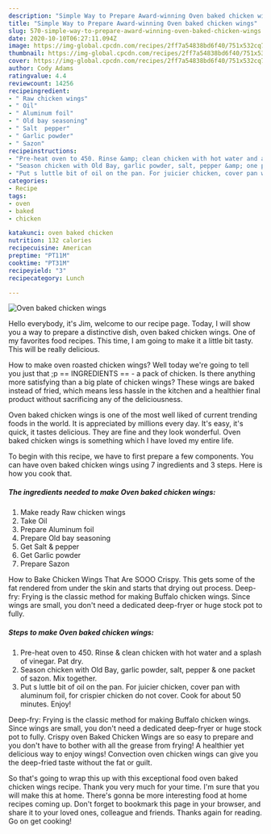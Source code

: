 ```yaml
---
description: "Simple Way to Prepare Award-winning Oven baked chicken wings"
title: "Simple Way to Prepare Award-winning Oven baked chicken wings"
slug: 570-simple-way-to-prepare-award-winning-oven-baked-chicken-wings
date: 2020-10-10T06:27:11.094Z
image: https://img-global.cpcdn.com/recipes/2ff7a54838bd6f40/751x532cq70/oven-baked-chicken-wings-recipe-main-photo.jpg
thumbnail: https://img-global.cpcdn.com/recipes/2ff7a54838bd6f40/751x532cq70/oven-baked-chicken-wings-recipe-main-photo.jpg
cover: https://img-global.cpcdn.com/recipes/2ff7a54838bd6f40/751x532cq70/oven-baked-chicken-wings-recipe-main-photo.jpg
author: Cody Adams
ratingvalue: 4.4
reviewcount: 14256
recipeingredient:
- " Raw chicken wings"
- " Oil"
- " Aluminum foil"
- " Old bay seasoning"
- " Salt  pepper"
- " Garlic powder"
- " Sazon"
recipeinstructions:
- "Pre-heat oven to 450. Rinse &amp; clean chicken with hot water and a splash of vinegar. Pat dry."
- "Season chicken with Old Bay, garlic powder, salt, pepper &amp; one packet of sazon. Mix together."
- "Put s luttle bit of oil on the pan. For juicier chicken, cover pan with aluminum foil, for crispier chicken do not cover. Cook for about 50 minutes. Enjoy!"
categories:
- Recipe
tags:
- oven
- baked
- chicken

katakunci: oven baked chicken 
nutrition: 132 calories
recipecuisine: American
preptime: "PT11M"
cooktime: "PT31M"
recipeyield: "3"
recipecategory: Lunch

---
```



![Oven baked chicken wings](https://img-global.cpcdn.com/recipes/2ff7a54838bd6f40/751x532cq70/oven-baked-chicken-wings-recipe-main-photo.jpg)

Hello everybody, it's Jim, welcome to our recipe page. Today, I will show you a way to prepare a distinctive dish, oven baked chicken wings. One of my favorites food recipes. This time, I am going to make it a little bit tasty. This will be really delicious.

How to make oven roasted chicken wings? Well today we&#39;re going to tell you just that ;p == INGREDIENTS == - a pack of chicken. Is there anything more satisfying than a big plate of chicken wings? These wings are baked instead of fried, which means less hassle in the kitchen and a healthier final product without sacrificing any of the deliciousness.

Oven baked chicken wings is one of the most well liked of current trending foods in the world. It is appreciated by millions every day. It's easy, it's quick, it tastes delicious. They are fine and they look wonderful. Oven baked chicken wings is something which I have loved my entire life.


To begin with this recipe, we have to first prepare a few components. You can have oven baked chicken wings using 7 ingredients and 3 steps. Here is how you cook that.

<!--inarticleads1-->

##### The ingredients needed to make Oven baked chicken wings:

1. Make ready  Raw chicken wings
1. Take  Oil
1. Prepare  Aluminum foil
1. Prepare  Old bay seasoning
1. Get  Salt &amp; pepper
1. Get  Garlic powder
1. Prepare  Sazon


How to Bake Chicken Wings That Are SOOO Crispy. This gets some of the fat rendered from under the skin and starts that drying out process. Deep-fry: Frying is the classic method for making Buffalo chicken wings. Since wings are small, you don&#39;t need a dedicated deep-fryer or huge stock pot to fully. 

<!--inarticleads2-->

##### Steps to make Oven baked chicken wings:

1. Pre-heat oven to 450. Rinse &amp; clean chicken with hot water and a splash of vinegar. Pat dry.
1. Season chicken with Old Bay, garlic powder, salt, pepper &amp; one packet of sazon. Mix together.
1. Put s luttle bit of oil on the pan. For juicier chicken, cover pan with aluminum foil, for crispier chicken do not cover. Cook for about 50 minutes. Enjoy!


Deep-fry: Frying is the classic method for making Buffalo chicken wings. Since wings are small, you don&#39;t need a dedicated deep-fryer or huge stock pot to fully. Crispy oven Baked Chicken Wings are so easy to prepare and you don&#39;t have to bother with all the grease from frying! A healthier yet delicious way to enjoy wings! Convection oven chicken wings can give you the deep-fried taste without the fat or guilt. 

So that's going to wrap this up with this exceptional food oven baked chicken wings recipe. Thank you very much for your time. I'm sure that you will make this at home. There's gonna be more interesting food at home recipes coming up. Don't forget to bookmark this page in your browser, and share it to your loved ones, colleague and friends. Thanks again for reading. Go on get cooking!
